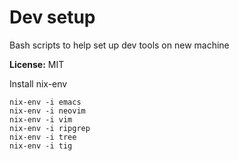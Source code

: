 # Dev setup

Bash scripts to help set up dev tools on new machine

**License:** MIT


Install nix-env

```
nix-env -i emacs
nix-env -i neovim
nix-env -i vim
nix-env -i ripgrep
nix-env -i tree
nix-env -i tig
```
